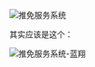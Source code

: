 

![推免服务系统](https://cdn.jsdelivr.net/gh/gxf1212/notes@master/utils/推免服务系统.png)

其实应该是这个：

![推免服务系统-蓝翔](https://cdn.jsdelivr.net/gh/gxf1212/notes@master/utils/推免服务系统-蓝翔.png)